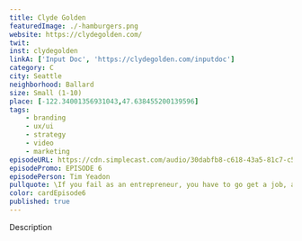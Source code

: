 ```yaml
---
title: Clyde Golden
featuredImage: ./-hamburgers.png
website: https://clydegolden.com/
twit: 
inst: clydegolden
linkA: ['Input Doc', 'https://clydegolden.com/inputdoc']
category: C
city: Seattle
neighborhood: Ballard
size: Small (1-10)
place: [-122.34001356931043,47.638455200139596]
tags:
    - branding
    - ux/ui
    - strategy
    - video
    - marketing
episodeURL: https://cdn.simplecast.com/audio/30dabfb8-c618-43a5-81c7-c5c83750983a/episodes/7caad909-7961-4562-ba8f-4b7b86e22696/audio/473b8b14-34bb-4f9a-9778-9a67c52c5e04/default_tc.mp3
episodePromo: EPISODE 6
episodePerson: Tim Yeadon
pullquote: \If you fail as an entrepreneur, you have to go get a job, and it's not that scary because you already don't have a job.\
color: cardEpisode6
published: true
---
```


Description
